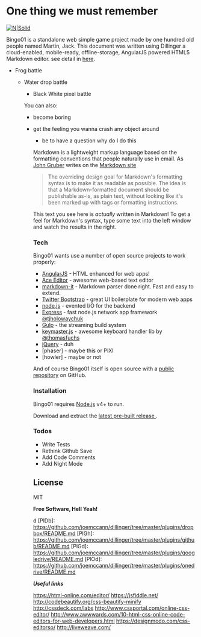 # One thing we must remember

[![N|Solid](https://avatars0.githubusercontent.com/u/22369252?v=3&s=100)](https://github.com/account)

Bingo01 is a standalone web simple game project made by one hundred old people named Martin, Jack.
This document was written using Dillinger a cloud-enabled, mobile-ready, offline-storage, AngularJS powered HTML5 Markdown editor. see detail in [here](http://dillinger.io/).

  - Frog battle
    - Water drop battle
      - Black White pixel battle

      You can also:
        - become boring
	  - get the feeling you wanna crash any object around
	    - be to have a question why do I do this

	    Markdown is a lightweight markup language based on the formatting conventions that people naturally use in email.  As [John Gruber] writes on the [Markdown site][df1]

	    > The overriding design goal for Markdown's
	    > formatting syntax is to make it as readable
	    > as possible. The idea is that a
	    > Markdown-formatted document should be
	    > publishable as-is, as plain text, without
	    > looking like it's been marked up with tags
	    > or formatting instructions.

	    This text you see here is *actually* written in Markdown! To get a feel for Markdown's syntax, type some text into the left window and watch the results in the right.

	    ### Tech

	    Bingo01 wants use a number of open source projects to work properly:

	    * [AngularJS] - HTML enhanced for web apps!
	    * [Ace Editor] - awesome web-based text editor
	    * [markdown-it] - Markdown parser done right. Fast and easy to extend.
	    * [Twitter Bootstrap] - great UI boilerplate for modern web apps
	    * [node.js] - evented I/O for the backend
	    * [Express] - fast node.js network app framework [@tjholowaychuk]
	    * [Gulp] - the streaming build system
	    * [keymaster.js] - awesome keyboard handler lib by [@thomasfuchs]
	    * [jQuery] - duh
	    * [phaser] - maybe this or PIXI
	    * [howler] - maybe or not

	    And of course Bingo01 itself is open source with a [public repository][dill]
	     on GitHub.

	     ### Installation

	     Bingo01 requires [Node.js](https://nodejs.org/) v4+ to run.


	     Download and extract the [ latest pre-built release ](https://github.com/Disbe/hobby01).

	     ### Todos

	      - Write Tests
	      - Rethink Github Save
	      - Add Code Comments
	      - Add Night Mode

	     License
	     ----

	     MIT


	     **Free Software, Hell Yeah!**

	     [//]: # (These are reference links used in the body of this note and get stripped out when the markdown processor does its job. There is no need to format nicely because it shouldn't be seen. Thanks SO - http://stackoverflow.com/questions/4823468/store-comments-in-markdown-syntax)


	    [dill]: <https://github.com/joemccann/dillinger>
            [git-repo-url]: <https://github.com/joemccann/dillinger.git>
            [john gruber]: <http://daringfireball.net>
            [@thomasfuchs]: <http://twitter.com/thomasfuchs>
            [df1]: <http://daringfireball.net/projects/markdown/>
	    [markdown-it]: <https://github.com/markdown-it/markdown-it>
	    [Ace Editor]: <http://ace.ajax.org>
            [node.js]: <http://nodejs.org>
	    [Twitter Bootstrap]: <http://twitter.github.com/bootstrap/>
	    [keymaster.js]: <https://github.com/madrobby/keymaster>
            [jQuery]: <http://jquery.com>
	    [@tjholowaychuk]: <http://twitter.com/tjholowaychuk>
	    [express]: <http://expressjs.com>
	    [AngularJS]: <http://angularjs.org>
	    [Gulp]: <http://gulpjs.com>
d
            [PlDb]: <https://github.com/joemccann/dillinger/tree/master/plugins/dropbox/README.md>
	    [PlGh]:  <https://github.com/joemccann/dillinger/tree/master/plugins/github/README.md>
            [PlGd]: <https://github.com/joemccann/dillinger/tree/master/plugins/googledrive/README.md>
            [PlOd]: <https://github.com/joemccann/dillinger/tree/master/plugins/onedrive/README.md>


	    ***Useful links***

	    https://html-online.com/editor/
	    https://jsfiddle.net/
	    http://codebeautify.org/css-beautify-minify
	    http://cssdeck.com/labs
	    http://www.cssportal.com/online-css-editor/
	    http://www.awwwards.com/10-html-css-online-code-editors-for-web-developers.html
	    https://designmodo.com/css-editorso/
	    http://liveweave.com/

